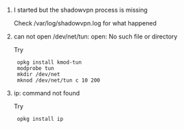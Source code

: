 1. I started but the shadowvpn process is missing

   Check /var/log/shadowvpn.log for what happened

2. can not open /dev/net/tun: open: No such file or directory

   Try

        opkg install kmod-tun
        modprobe tun
        mkdir /dev/net
        mknod /dev/net/tun c 10 200

3. ip: command not found

   Try

        opkg install ip